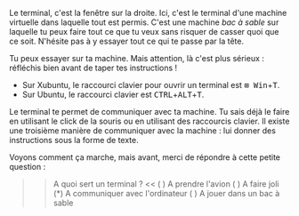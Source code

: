 
Le terminal, c'est la fenêtre sur la droite. Ici, c'est le terminal d'une machine virtuelle dans laquelle tout est permis. C'est une machine *bac à sable* sur laquelle tu peux faire tout ce que tu veux sans risquer de casser quoi que ce soit. N'hésite pas à y essayer tout ce qui te passe par la tête.

Tu peux essayer sur ta machine. Mais attention, là c'est plus sérieux : réfléchis bien avant de taper tes instructions !

* Sur Xubuntu, le raccourci clavier pour ouvrir un terminal est <kbd>⊞ Win</kbd>+<kbd>T</kbd>. 
* Sur Ubuntu, le raccourci clavier est <kbd>CTRL</kbd>+<kbd>ALT</kbd>+<kbd>T</kbd>. 


Le terminal te permet de communiquer avec ta machine. Tu sais déjà le faire en utilisant le click de la souris ou en utilisant des raccourcis clavier. Il existe une troisième manière de communiquer avec la machine : lui donner des instructions sous la forme de texte.

Voyons comment ça marche, mais avant, merci de répondre à cette petite question :

>> A quoi sert un terminal ?  <<
( ) A prendre l'avion
( ) A faire joli
(*) A communiquer avec l'ordinateur
( ) A jouer dans un bac à sable

